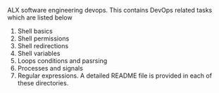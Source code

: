 ALX software engineering devops.
This contains DevOps related tasks which are listed below
1. Shell basics
2. Shell permissions
3. Shell redirections
4. Shell variables
5. Loops conditions and pasrsing
6. Processes and signals
7. Regular expressions.
 A detailed README file is provided in each of these directories.
